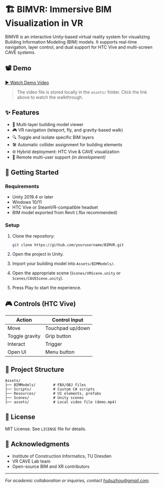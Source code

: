 
# 🏗️ BIMVR: Immersive BIM Visualization in VR

BIMVR is an interactive Unity-based virtual reality system for visualizing Building Information Modeling (BIM) models. It supports real-time navigation, layer control, and dual support for HTC Vive and multi-screen CAVE systems.

## 📽️ Demo

[▶️ Watch Demo Video](https://drive.google.com/file/d/11e6iPWhm-BGTp6SC6KU4fsTchuRdyG1H/view?usp=sharing)

> The video file is stored locally in the `assets/` folder. Click the link above to watch the walkthrough.

## ✨ Features

- 🧱 Multi-layer building model viewer
- 🎮 VR navigation (teleport, fly, and gravity-based walk)
- 🔍 Toggle and isolate specific BIM layers
- 🛠️ Automatic collider assignment for building elements
- 🌐 Hybrid deployment: HTC Vive & CAVE visualization
- 🔄 Remote multi-user support *(in development)*

## 🚀 Getting Started

### Requirements

- Unity 2019.4 or later
- Windows 10/11
- HTC Vive or SteamVR-compatible headset
- BIM model exported from Revit (.fbx recommended)

### Setup

1. Clone the repository:
   ```bash
   git clone https://github.com/yourusername/BIMVR.git
   ```

2. Open the project in Unity.

3. Import your building model into `Assets/BIMModels/`.

4. Open the appropriate scene (`Scenes/VRScene.unity` or `Scenes/CAVEScene.unity`).

5. Press Play to start the experience.

## 🎮 Controls (HTC Vive)

| Action           | Control Input             |
|------------------|----------------------------|
| Move             | Touchpad up/down           |
| Toggle gravity   | Grip button                |
| Interact         | Trigger                    |
| Open UI          | Menu button                |

## 📁 Project Structure

```
Assets/
├── BIMModels/        # FBX/OBJ files
├── Scripts/          # Custom C# scripts
├── Resources/        # UI elements, prefabs
├── Scenes/           # Unity scenes
├── assets/           # Local video file (demo.mp4)
```

## 📄 License

MIT License. See `LICENSE` file for details.

## 👥 Acknowledgments

- Institute of Construction Informatics, TU Dresden
- VR CAVE Lab team
- Open-source BIM and XR contributors

---

*For academic collaboration or inquiries, contact [hubuzhou@gmail.com](mailto:your.email@domain.com).*

